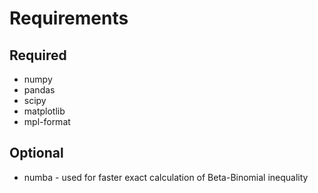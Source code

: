 Requirements
============

Required
--------
* numpy
* pandas
* scipy
* matplotlib
* mpl-format

Optional
--------
* numba - used for faster exact calculation of Beta-Binomial inequality
